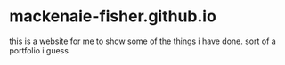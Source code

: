 # mackenaie-fisher.github.io

this is a website for me to show some of the things i have done. sort of a portfolio i guess
